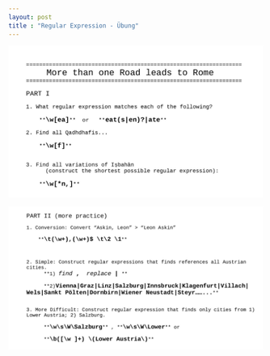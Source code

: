```yaml
---
layout: post
title : "Regular Expression - Übung"
---
```


![Regular Expression. Part I](/img/RegEx1.JPG)

![Regular Expression. Part II](/img/R_UE_2.JPG)

